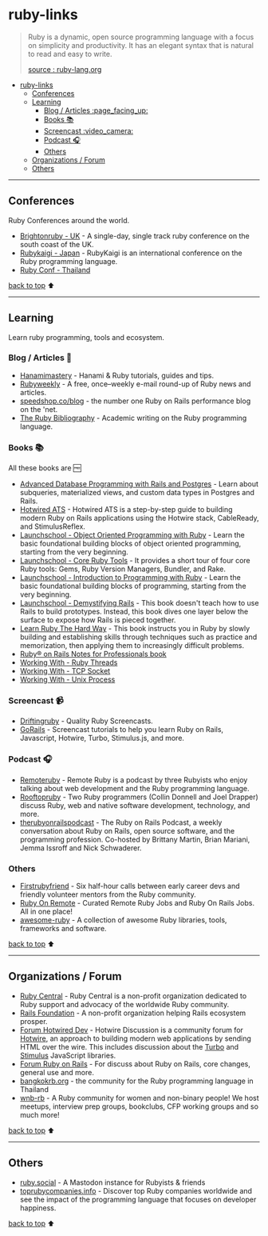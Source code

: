 # ruby-links

> Ruby is a dynamic, open source programming language with a focus on simplicity and productivity. It has an elegant syntax that is natural to read and easy to write.
>
> [source : ruby-lang.org]([Ruby](https://www.ruby-lang.org/en/))

- [ruby-links](#ruby-links)
  - [Conferences](#conferences)
  - [Learning](#learning)
    - [Blog / Articles :page\_facing\_up:](#blog--articles-page_facing_up)
    - [Books :books:](#books-books)
    - [Screencast :video\_camera:](#screencast-video_camera)
    - [Podcast :headphones:](#podcast-headphones)
    - [Others](#others)
  - [Organizations / Forum](#organizations--forum)
  - [Others](#others-1)

---

## Conferences
Ruby Conferences around the world.
- [Brightonruby - UK](https://brightonruby.com/) - A single-day, single track ruby conference on the south coast of the UK.
- [Rubykaigi - Japan](https://rubykaigi.org) - RubyKaigi is an international conference on the Ruby programming language.
- [Ruby Conf - Thailand](https://rubyconfth.com/)

[back to top](#ruby-links) :arrow_up:

---

## Learning
Learn ruby programming, tools and ecosystem.

### Blog / Articles :page_facing_up:
- [Hanamimastery](https://hanamimastery.com) - Hanami & Ruby tutorials, guides and tips.
- [Rubyweekly](https://rubyweekly.com/) - A free, once–weekly e-mail round-up of Ruby news and articles.
- [speedshop.co/blog](https://www.speedshop.co/blog/) - the number one Ruby on Rails performance blog on the 'net.
- [The Ruby Bibliography](https://rubybib.org/) - Academic writing on the Ruby programming language.

### Books :books:
All these books are :free:
- [Advanced Database Programming with Rails and Postgres](https://pganalyze.com/ebooks/advanced-database-programming-rails-postgres) - Learn about subqueries, materialized views, and custom data types in Postgres and Rails.
- [Hotwired ATS](https://book.hotwiringrails.com/chapters) - Hotwired ATS is a step-by-step guide to building modern Ruby on Rails applications using the Hotwire stack, CableReady, and StimulusReflex.
- [Launchschool - Object Oriented Programming with Ruby](https://launchschool.com/books/oo_ruby) - Learn the basic foundational building blocks of object oriented programming, starting from the very beginning.
- [Launchschool - Core Ruby Tools](https://launchschool.com/books/core_ruby_tools) - It provides a short tour of four core Ruby tools: Gems, Ruby Version Managers, Bundler, and Rake.
- [Launchschool - Introduction to Programming with Ruby](https://launchschool.com/books/ruby) - Learn the basic foundational building blocks of programming, starting from the very beginning.
- [Launchschool - Demystifying Rails](https://launchschool.com/books/demystifying_rails) - This book doesn't teach how to use Rails to build prototypes. Instead, this book dives one layer below the surface to expose how Rails is pieced together.
- [Learn Ruby The Hard Way](https://learnrubythehardway.org/book/) - This book instructs you in Ruby by slowly building and establishing skills through techniques such as practice and memorization, then applying them to increasingly difficult problems.
- [Ruby® on Rails Notes for Professionals book](https://books.goalkicker.com/RubyOnRailsBook/)
- [Working With - Ruby Threads](https://workingwithruby.com/wwrt/intro/)
- [Working With - TCP Socket](https://workingwithruby.com/wwtcps/intro/)
- [Working With - Unix Process](https://workingwithruby.com/wwup/intro/)

### Screencast :video_camera:
- [Driftingruby](https://www.driftingruby.com/) - Quality Ruby Screencasts.
- [GoRails](https://gorails.com/) - Screencast tutorials to help you learn Ruby on Rails, Javascript, Hotwire, Turbo, Stimulus.js, and more.

### Podcast :headphones:
- [Remoteruby](https://remoteruby.com/) - Remote Ruby is a podcast by three Rubyists who enjoy talking about web development and the Ruby programming language.
- [Rooftopruby](https://www.rooftopruby.com/) - Two Ruby programmers (Collin Donnell and Joel Drapper) discuss Ruby, web and native software development, technology, and more.
- [therubyonrailspodcast](https://www.therubyonrailspodcast.com/) - The Ruby on Rails Podcast, a weekly conversation about Ruby on Rails, open source software, and the programming profession. Co-hosted by Brittany Martin, Brian Mariani, Jemma Issroff and Nick Schwaderer.

### Others
- [Firstrubyfriend](https://firstrubyfriend.org/) - Six half-hour calls between early career devs and friendly volunteer mentors from the Ruby community.
- [Ruby On Remote](https://rubyonremote.com/) - Curated Remote Ruby Jobs and Ruby On Rails Jobs. All in one place!
- [awesome-ruby](https://github.com/markets/awesome-ruby) - A collection of awesome Ruby libraries, tools, frameworks and software.

[back to top](#ruby-links) :arrow_up:

---

## Organizations / Forum
- [Ruby Central](https://rubycentral.org/) - Ruby Central is a non-profit organization dedicated to Ruby support and advocacy of the worldwide Ruby community.
- [Rails Foundation](https://rubyonrails.org/foundation) - A non-profit organization helping Rails ecosystem prosper.
- [Forum Hotwired Dev](https://discuss.hotwired.dev/) - Hotwire Discussion is a community forum for [Hotwire](https://hotwired.dev/), an approach to building modern web applications by sending HTML over the wire. This includes discussion about the [Turbo](https://turbo.hotwired.dev/) and [Stimulus](https://stimulus.hotwired.dev/) JavaScript libraries.
- [Forum Ruby on Rails](https://discuss.rubyonrails.org/) - For discuss about Ruby on Rails, core changes, general use and more.
- [bangkokrb.org](https://bangkokrb.org/) - the community for the Ruby programming language in Thailand
- [wnb-rb](https://www.wnb-rb.dev/) - A Ruby community for women and non-binary people! We host meetups, interview prep groups, bookclubs, CFP working groups and so much more!

[back to top](#ruby-links) :arrow_up:

---

## Others
- [ruby.social](https://ruby.social) - A Mastodon instance for Rubyists & friends
- [toprubycompanies.info](https://toprubycompanies.info/) - Discover top Ruby companies worldwide and see the impact of the programming language that focuses on developer happiness.

[back to top](#ruby-links) :arrow_up:
